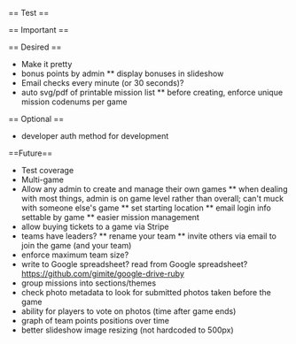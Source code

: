 == Test ==

== Important ==

== Desired ==
* Make it pretty
* bonus points by admin
** display bonuses in slideshow
* Email checks every minute (or 30 seconds)?
* auto svg/pdf of printable mission list
** before creating, enforce unique mission codenums per game

== Optional ==
* developer auth method for development

==Future==
* Test coverage
* Multi-game
* Allow any admin to create and manage their own games
** when dealing with most things, admin is on game level rather than overall; can't muck with someone else's game
** set starting location
** email login info settable by game
** easier mission management
* allow buying tickets to a game via Stripe
* teams have leaders?
** rename your team
** invite others via email to join the game (and your team)
* enforce maximum team size?
* write to Google spreadsheet? read from Google spreadsheet? https://github.com/gimite/google-drive-ruby
* group missions into sections/themes
* check photo metadata to look for submitted photos taken before the game
* ability for players to vote on photos (time after game ends)
* graph of team points positions over time
* better slideshow image resizing (not hardcoded to 500px)